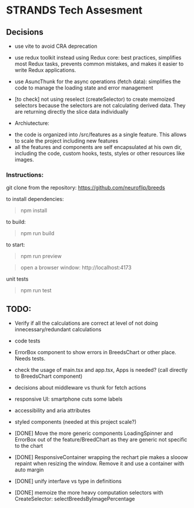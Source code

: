 # STRANDS Tech Assesment

## Decisions
* use vite to avoid CRA deprecation
* use redux toolkit instead using Redux core: best practices, simplifies most Redux tasks, prevents common mistakes, and makes it easier to write Redux applications.
* use AsuncThunk for the async operations (fetch data): simplifies the code to manage the loading state and error management
* [to check] not using reselect (createSelector) to create memoized selectors because the selectors are not calculating derived data. They are returning directly the slice data individually

* Archiutecture:
- the code is organized into /src/features as a single feature. This allows to scale the project including new features
- all the features and components are self encapsulated at his own dir, including the code, custom hooks, tests, styles or other resources like images.

### Instructions:

git clone from the repository: https://github.com/neuroflip/breeds

to install dependencies:
> npm install

to build:
> npm run build

to start:
> npm run preview

> open a browser window: http://localhost:4173

unit tests
> npm run test

## TODO:
- Verify if all the calculations are correct at level of not doing innecessary/redundant calculations 
- code tests
- ErrorBox component to show errors in BreedsChart or other place. Needs tests.
- check the usage of main.tsx and app.tsx, Apps is needed? (call directly to BreedsChart component)
- decisions about middleware vs thunk for fetch actions
- responsive UI: smartphone cuts some labels
- accessibility and aria attributes
- styled components (needed at this project scale?)

- [DONE] Move the more generic components LoadingSpinner and ErrorBox out of the feature/BreedChart as they are generic not specific to the chart
- [DONE] ResponsiveContainer wrapping the rechart pie makes a slooow repaint when resizing the window. Remove it and use a container with auto margin
- [DONE] unify interfave vs type in definitions
- [DONE] memoize the more heavy computation selectors with CreateSelector: selectBreedsByImagePercentage